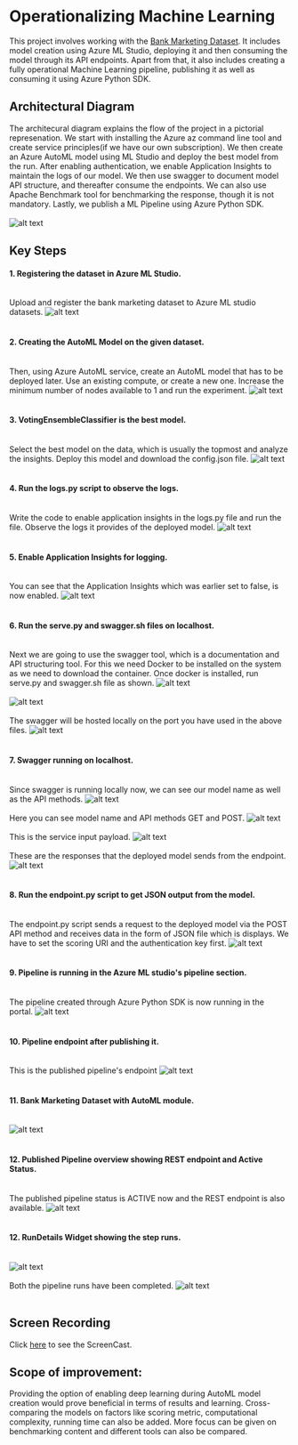 # Operationalizing Machine Learning

This project involves working with the [Bank Marketing Dataset](https://automlsamplenotebookdata.blob.core.windows.net/automl-sample-notebook-data/bankmarketing_train.csv). It includes model creation using Azure ML Studio, deploying it and then consuming the model through its API endpoints. Apart from that, it also includes creating a fully operational Machine Learning pipeline, publishing it as well as consuming it using Azure Python SDK.

## Architectural Diagram
The architecural diagram explains the flow of the project in a pictorial represenation. We start with installing the Azure az command line tool and create service principles(if we have our own subscription). We then create an Azure AutoML model using ML Studio and deploy the best model from the run. After enabling authentication, we enable Application Insights to maintain the logs of our model. We then use swagger to document model API structure, and thereafter consume the endpoints. We can also use Apache Benchmark tool for benchmarking the response, though it is not mandatory. Lastly, we publish a ML Pipeline using Azure Python SDK. 
<br></br> 
![alt text](https://github.com/himanshu004/AZMLND_Operationalizing_Machine_Learning/blob/main/screenshots/ArchDia.png)

## Key Steps
#### 1. Registering the dataset in Azure ML Studio.<br></br>
Upload and register the bank marketing dataset to Azure ML studio datasets.
![alt text](https://github.com/himanshu004/AZMLND_Operationalizing_Machine_Learning/blob/main/screenshots/dataset-avail.jpg)
<br></br>

#### 2. Creating the AutoML Model on the given dataset.<br></br>
Then, using Azure AutoML service, create an AutoML model that has to be deployed later. Use an existing compute, or create a new one. Increase the minimum number of nodes available to 1 and run the experiment. 
![alt text](https://github.com/himanshu004/AZMLND_Operationalizing_Machine_Learning/blob/main/screenshots/automl-model-creation.jpg)
<br></br>

#### 3. VotingEnsembleClassifier is the best model.<br></br>
Select the best model on the data, which is usually the topmost and analyze the insights. Deploy this model and download the config.json file.
![alt text](https://github.com/himanshu004/AZMLND_Operationalizing_Machine_Learning/blob/main/screenshots/best-model.jpg)
<br></br>

#### 4. Run the logs.py script to observe the logs.<br></br>
Write the code to enable application insights in the logs.py file and run the file. Observe the logs it provides of the deployed model.
![alt text](https://github.com/himanshu004/AZMLND_Operationalizing_Machine_Learning/blob/main/screenshots/logsdotpy.jpg)
<br></br>

#### 5. Enable Application Insights for logging.<br></br>
You can see that the Application Insights which was earlier set to false, is now enabled.
![alt text](https://github.com/himanshu004/AZMLND_Operationalizing_Machine_Learning/blob/main/screenshots/aienabled.jpg)
<br></br>

#### 6. Run the serve.py and swagger.sh files on localhost.<br></br>
Next we are going to use the swagger tool, which is a documentation and API structuring tool. For this we need Docker to be installed on the system as we need to download the container. Once docker is installed, run serve.py and swagger.sh file as shown.
![alt text](https://github.com/himanshu004/AZMLND_Operationalizing_Machine_Learning/blob/main/screenshots/running-serve.py.jpg)
<br></br>
![alt text](https://github.com/himanshu004/AZMLND_Operationalizing_Machine_Learning/blob/main/screenshots/running-swagger-container.jpg)
<br></br>
The swagger will be hosted locally on the port you have used in the above files.
![alt text](https://github.com/himanshu004/AZMLND_Operationalizing_Machine_Learning/blob/main/screenshots/swagger-localhost.jpg)
<br></br>

#### 7. Swagger running on localhost.<br></br>
Since swagger is running locally now, we can see our model name as well as the API methods.
![alt text](https://github.com/himanshu004/AZMLND_Operationalizing_Machine_Learning/blob/main/screenshots/swagger1.jpg)
<br></br>
Here you can see model name and API methods GET and POST.
![alt text](https://github.com/himanshu004/AZMLND_Operationalizing_Machine_Learning/blob/main/screenshots/swagger-new1.jpg)
<br></br>
This is the service input payload.
![alt text](https://github.com/himanshu004/AZMLND_Operationalizing_Machine_Learning/blob/main/screenshots/swagger2.jpg)
<br></br>
These are the responses that the deployed model sends from the endpoint.
![alt text](https://github.com/himanshu004/AZMLND_Operationalizing_Machine_Learning/blob/main/screenshots/swagger-new2.jpg)
<br></br>

#### 8. Run the endpoint.py script to get JSON output from the model.<br></br>
The endpoint.py script sends a request to the deployed model via the POST API method and receives data in the form of JSON file which is displays. We have to set the scoring URI and the authentication key first. 
![alt text](https://github.com/himanshu004/AZMLND_Operationalizing_Machine_Learning/blob/main/screenshots/endpoint.py.jpg)
<br></br>

#### 9. Pipeline is running in the Azure ML studio's pipeline section.<br></br>
The pipeline created through Azure Python SDK is now running in the portal.
![alt text](https://github.com/himanshu004/AZMLND_Operationalizing_Machine_Learning/blob/main/screenshots/pipeline-running.jpg)
<br></br>

#### 10. Pipeline endpoint after publishing it.<br></br>
This is the published pipeline's endpoint 
![alt text](https://github.com/himanshu004/AZMLND_Operationalizing_Machine_Learning/blob/main/screenshots/pipeline-endpoint.jpg)
<br></br>

#### 11. Bank Marketing Dataset with AutoML module. <br></br>
![alt text](https://github.com/himanshu004/AZMLND_Operationalizing_Machine_Learning/blob/main/screenshots/pipeline-automl.jpg)
<br></br>

#### 12. Published Pipeline overview showing REST endpoint and Active Status. <br></br>
The published pipeline status is ACTIVE now and the REST endpoint is also available.
![alt text](https://github.com/himanshu004/AZMLND_Operationalizing_Machine_Learning/blob/main/screenshots/activestatus.jpg)
<br></br>

#### 12. RunDetails Widget showing the step runs.  <br></br>
![alt text](https://github.com/himanshu004/AZMLND_Operationalizing_Machine_Learning/blob/main/screenshots/jupyterrun.jpg)
<br></br>
Both the pipeline runs have been completed.
![alt text](https://github.com/himanshu004/AZMLND_Operationalizing_Machine_Learning/blob/main/screenshots/scheduledrun1.jpg)
<br></br>


## Screen Recording
Click [here](https://youtu.be/gs_Z_kfC9VQ) to see the ScreenCast.

## Scope of improvement:
Providing the option of enabling deep learning during AutoML model creation would prove beneficial in terms of results and learning. Cross-comparing the models on factors like scoring metric, computational complexity, running time can also be added. 
More focus can be given on benchmarking content and different tools can also be compared.